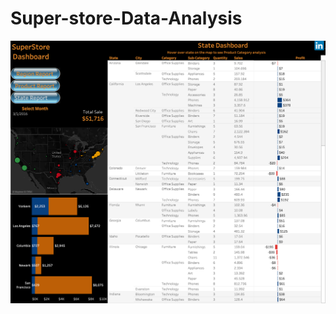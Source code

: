 # Super-store-Data-Analysis
![image](https://github.com/Maitry102/Super-store-Data-Analysis/blob/main/State%20Dashboard.png)
